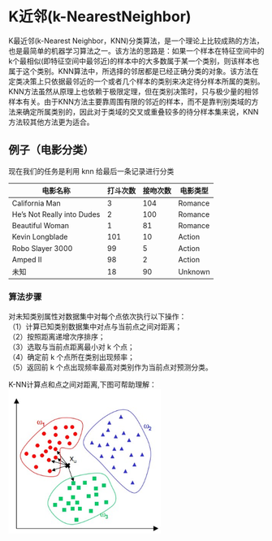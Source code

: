 # K近邻(k-NearestNeighbor)
K最近邻(k-Nearest Neighbor，KNN)分类算法，是一个理论上比较成熟的方法，也是最简单的机器学习算法之一。该方法的思路是：如果一个样本在特征空间中的k个最相似(即特征空间中最邻近)的样本中的大多数属于某一个类别，则该样本也属于这个类别。KNN算法中，所选择的邻居都是已经正确分类的对象。该方法在定类决策上只依据最邻近的一个或者几个样本的类别来决定待分样本所属的类别。 KNN方法虽然从原理上也依赖于极限定理，但在类别决策时，只与极少量的相邻样本有关。由于KNN方法主要靠周围有限的邻近的样本，而不是靠判别类域的方法来确定所属类别的，因此对于类域的交叉或重叠较多的待分样本集来说，KNN方法较其他方法更为适合。    
## 例子（电影分类）
现在我们的任务是利用 knn 给最后一条记录进行分类

|电影名称 |	打斗次数|	接吻次数|	电影类型|
| -------- | ---------- | ----- | --- |
|California Man  |3	|104|	Romance|
|He’s Not Really into Dudes |2|	100	|Romance|
| Beautiful Woman | 1	|81	|Romance |
|Kevin Longblade |101|	10	|Action |
|Robo Slayer 3000 |99|	5|	Action |
|Amped II |98	|2	|Action|
|未知	|18	|90	|Unknown|

### 算法步骤
对未知类别属性对数据集中对每个点依次执行以下操作：  
（1）计算已知类别数据集中对点与当前点之间对距离；  
（2）按照距离递增次序排序；  
（3）选取与当前点距离最小对 k 个点；  
（4）确定前 k 个点所在类别出现频率；  
（5）返回前 k 个点出现频率最高对类别作为当前点对预测分类。  

K-NN计算点和点之间对距离,下图可帮助理解：  
<img src="./images/knn.jpg" width = "300px" />

